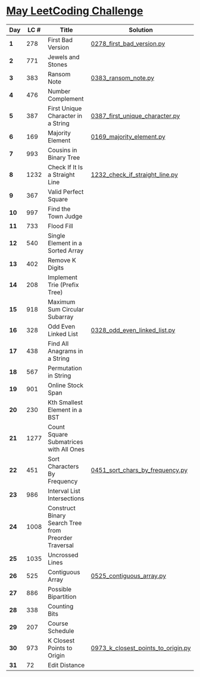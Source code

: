 # [May LeetCoding Challenge](https://leetcode.com/explore/challenge/card/may-leetcoding-challenge/)

|Day|LC #|Title|Solution|
|-|-|-|-|
| **1** | 278 | First Bad Version | [0278_first_bad_version.py](LeetCode/0278_first_bad_version.py) |
| **2** | 771 | Jewels and Stones | |
| **3** | 383 | Ransom Note | [0383_ransom_note.py](LeetCode/0383_ransom_note.py) |
| **4** | 476 | Number Complement | |
| **5** | 387 | First Unique Character in a String | [0387_first_unique_character.py](LeetCode/0387_first_unique_character.py) |
| **6** | 169 | Majority Element | [0169_majority_element.py](LeetCode/0169_majority_element.py) |
| **7** | 993 | Cousins in Binary Tree | |
| **8** | 1232 | Check If It Is a Straight Line | [1232_check_if_straight_line.py](LeetCode/1232_check_if_straight_line.py) |
| **9** | 367 | Valid Perfect Square | |
| **10** | 997 | Find the Town Judge | |
| **11** | 733 | Flood Fill | |
| **12** | 540 | Single Element in a Sorted Array | |
| **13** | 402 | Remove K Digits | |
| **14** | 208 | Implement Trie (Prefix Tree) | |
| **15** | 918 | Maximum Sum Circular Subarray | |
| **16** | 328 | Odd Even Linked List | [0328_odd_even_linked_list.py](LeetCode/0328_odd_even_linked_list.py) |
| **17** | 438 | Find All Anagrams in a String | |
| **18** | 567 | Permutation in String | |
| **19** | 901 | Online Stock Span | |
| **20** | 230 | Kth Smallest Element in a BST | |
| **21** | 1277 | Count Square Submatrices with All Ones | |
| **22** | 451 | Sort Characters By Frequency | [0451_sort_chars_by_frequency.py](LeetCode/0451_sort_chars_by_frequency.py) |
| **23** | 986 | Interval List Intersections | |
| **24** | 1008 | Construct Binary Search Tree from Preorder Traversal | |
| **25** | 1035 | Uncrossed Lines | |
| **26** | 525 | Contiguous Array | [0525_contiguous_array.py](LeetCode/0525_contiguous_array.py) |
| **27** | 886 | Possible Bipartition | |
| **28** | 338 | Counting Bits | |
| **29** | 207 | Course Schedule | |
| **30** | 973 | K Closest Points to Origin | [0973_k_closest_points_to_origin.py](LeetCode/0973_k_closest_points_to_origin.py) |
| **31** | 72 | Edit Distance | |